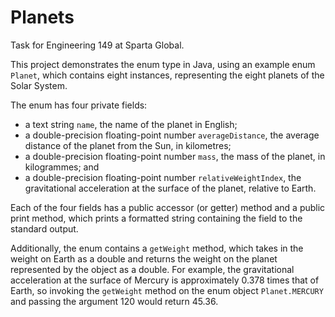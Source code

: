 # Planets

Task for Engineering 149 at Sparta Global.

This project demonstrates the enum type in Java, using an example enum
`Planet`, which contains eight instances, representing the eight planets of the
Solar System.

The enum has four private fields:

- a text string `name`, the name of the planet in English;
- a double-precision floating-point number `averageDistance`, the average
distance of the planet from the Sun, in kilometres;
- a double-precision floating-point number `mass`, the mass of the planet, in
kilogrammes; and
- a double-precision floating-point number `relativeWeightIndex`, the
gravitational acceleration at the surface of the planet, relative to Earth.

Each of the four fields has a public accessor (or getter) method and a public
print method, which prints a formatted string containing the field to the standard output.

Additionally, the enum contains a `getWeight` method, which takes in the weight
on Earth as a double and returns the weight on the planet represented by the
object as a double. For example, the gravitational acceleration at the surface
of Mercury is approximately 0.378 times that of Earth, so invoking the
`getWeight` method on the enum object `Planet.MERCURY` and passing the argument
120 would return 45.36.
